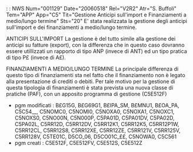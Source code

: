  :  : NWS Num="001129" Date="20060518" Rel="V2R2" Atr="S. Buffoli" Tem="APP" App="C5" Tit="Gestione Anticipi sull'import e Finanziamenti a medio/lungo termine" Sts="20"
E' stata realizzata la gestione degli anticipi sull'import e dei finanziamenti a medio/lungo termine.

ANTICIPI SULL'IMPORT
La gestione è del tutto simile alla gestione dei anticipi su fatture (export), con la  differenza che in questo caso dovranno essere utillizzati un rapporto di tipo ANP (invece di ANT) ed un tipo pratica di tipo P£ (invece di A£).

FINANZIAMENTI A MEDIO/LUNGO TERMINE
La principale differenza di questo tipo di finanziamenti sta nel fatto che il finanziamento non è legato alla presentazione di crediti o debiti. Per tale motivo per la gestione di questa tipologia
di finanziamenti è stata prevista una nuova classe di pratiche (PAF), con un apposito programma di gestione (C5E512F)

-  pgm modificati :  B£G15G, B£G69G1, B£IPA_SM, B£MNU1, B£OA_PA, C5C54__, C5NOMC0, C5NOMI0, C5NOXA0, C5NOXA1, C5NOXC1, C5NOXS0, C5NO00N, C5N000P, C5PA01D, C5PA01DV, C5PA02D, C5PA02L, C5RR12D, C5RR12DV,
C5RR12K1, C5RR12K5, C5RR12P1W, C5RR12CL, C5RR12S8, C5RR12XE, C5RR12ZE, C5RR121V, C5RR125V, C5RR128V,
C5TE01C, D5CO_06, D5CO01C_££, C5NOWA0, C5C561
-  pgm creati :  C5E512F, C5E512FV, C5E512S, C5E512Z
